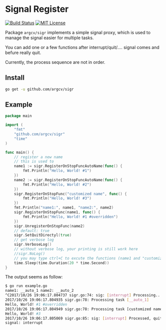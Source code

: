 # Signal Register

[![Build Status][badge-travis]][link-travis]
[![MIT License][badge-license]](LICENSE)

Package `argcv/sigr` implements a simple signal proxy, which is used to manage the signal easier for multiple tasks.

You can add one or a few functions after interrupt/quit/.... signal comes and befure really quit.

Currently, the process sequence are not in order.

## Install

```bash
go get -u github.com/argcv/sigr
```

## Example

```go
package main

import (
	"fmt"
	"github.com/argcv/sigr"
	"time"
)

func main() {
	// register a new name
	// this is used to
	name1 := sigr.RegisterOnStopFuncAutoName(func() {
		fmt.Println("Hello, World! #1")
	})
	name2 := sigr.RegisterOnStopFuncAutoName(func() {
		fmt.Println("Hello, World! #2")
	})
	sigr.RegisterOnStopFunc("customized name", func() {
		fmt.Println("Hello, World! #3")
	})
	fmt.Println("name1:", name1, "name2:", name2)
	sigr.RegisterOnStopFunc(name1, func() {
		fmt.Println("Hello, World! #1 #overridden")
	})
	sigr.UnregisterOnStopFunc(name2)
	// default: true
	sigr.SetQuitDirectyl(true)
	// get verbose log
	sigr.VerboseLog()
	// without verbose log, your printing is still work here
	//sigr.NoLog()
	// you may type ctrl+C to excute the functions (name1 and "customized name")
	time.Sleep(time.Duration(20 * time.Second))
}

```

The output seems as follow:

```bash
$ go run example.go
name1: __auto_1 name2: __auto_2
^C2017/10/26 19:06:17.804737 sigr.go:74: sig: [interrupt] Processing...
2017/10/26 19:06:17.804935 sigr.go:78: Processing task [__auto_1]
Hello, World! #1 #overridden
2017/10/26 19:06:17.804949 sigr.go:78: Processing task [customized name]
Hello, World! #3
2017/10/26 19:06:17.805069 sigr.go:85: sig: [interrupt] Processed, quitting directly
signal: interrupt
```


[badge-travis]:    https://travis-ci.org/argcv/sigr.svg?branch=master
[link-travis]:     https://travis-ci.org/argcv/sigr
[image-travis]:    https://github.com/argcv/sigr/blob/master/img/TravisCI.png
[badge-license]:   https://img.shields.io/badge/license-MIT-007EC7.svg



